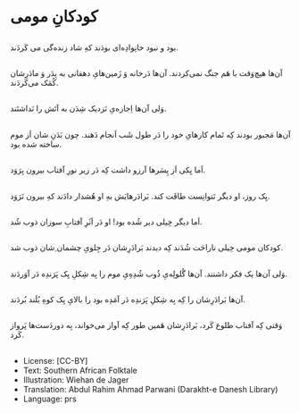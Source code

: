 # کودکانِ مومی

##
بود و نبود خانِوادِه‌ای بودَند کهِ شاد زنده‌گی می کَردَند.

##
آن‌ها هیچ‌وَقت با هَم جنگ نمی‌کردند. آن‌ها دَرخانه وَ زَمین‌هایِ دهقانی به پِدَر وَ مادَرِشان کُمَک می‌کَردَند.

##
وَلی آن‌ها اِجازه‌یِ نَزدیک شِدَن به آتَش را نَداشتَند.

##
آن‌ها مَجبور بودند کِه تَمام کارهایِ خود را دَر طول شَب اَنجام دَهند. چون بَدَنِ شان اَز موم ساخته شده بود.

##
اَما یِکی اَز پِسَرها آرزو داشت کِه دَر زیر نورِ آفتاب بیرون بِرَوَد.

##
یِک روز، او دیگر نَتوانِست طاقَت کند. بَرادَرهایَش بهِ او هُشدار دادَند کهِ بیرون نَرَوَد.

##
اَما دیگر خِیلی دیر شُده بود! او دَر اَثَرِ آفتابِ سوزان ذوب شُد.

##
کودکان مومی خِیلی ناراحَت شُدَند کِه دیدند بَرادَرِشان دَر جِلویِ چشمان ِشان ذوب شد.

##
وَلی آن‌ها یک فکر داشتند. آن‌ها گُلولِه‌یِ ذُوب شُدِهِ‌یِ موم را بِه شِکلِ یِک پَرَندِه دَر آوَردَند.

##
آن‌ها بَرادَرِشان را کِه بِه شِکلِ پَرَندِه دَر آمَدِه بود را بالایِ یِک کوهِ بُلَند بُردَند.

##
وَقتی کِه آفتاب طلوع کَرد، بَرادَرِشان هَمین طور کِه آواز می‌خواند، بِه دوردَست‌ها پَرواز کَرد.

##
* License: [CC-BY]
* Text: Southern African Folktale
* Illustration: Wiehan de Jager
* Translation: Abdul Rahim Ahmad Parwani (Darakht-e Danesh Library)
* Language: prs
